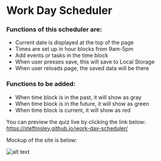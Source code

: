 # Work Day Scheduler

### Functions of this scheduler are: 
 * Current date is displayed at the top of the page
 * Times are set up in hour blocks from 9am-5pm
 * Add events or tasks in the time block
 * When user presses save, this will save to Local Storage 
 * When user reloads page, the saved data will be there

### Functions to be added:
* When time block is in the past, it will show as gray
* When time block is in the future, it will show as green
* When time block is current, it will show as red 


You can preview the quiz live by clicking the link below:
https://steftinsley.github.io/work-day-scheduler/


Mockup of the site is below:

![alt text](https://github.com/steftinsley/work-day-scheduler/blob/main/assets/screenshot.png)
